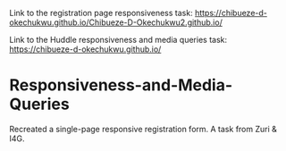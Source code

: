 Link to the registration page responsiveness task:  https://chibueze-d-okechukwu.github.io/Chibueze-D-Okechukwu2.github.io/

Link to the Huddle responsiveness and media queries task: https://chibueze-d-okechukwu.github.io/


# Responsiveness-and-Media-Queries
Recreated a single-page responsive registration form. A task from Zuri &amp; I4G.
